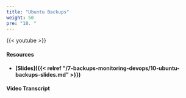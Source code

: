 ```yaml
---
title: "Ubuntu Backups"
weight: 50
pre: "10. "
---
```


{{< youtube  >}}

#### Resources

* **[Slides]({{< relref "/7-backups-monitoring-devops/10-ubuntu-backups-slides.md" >}})**

#### Video Transcript

